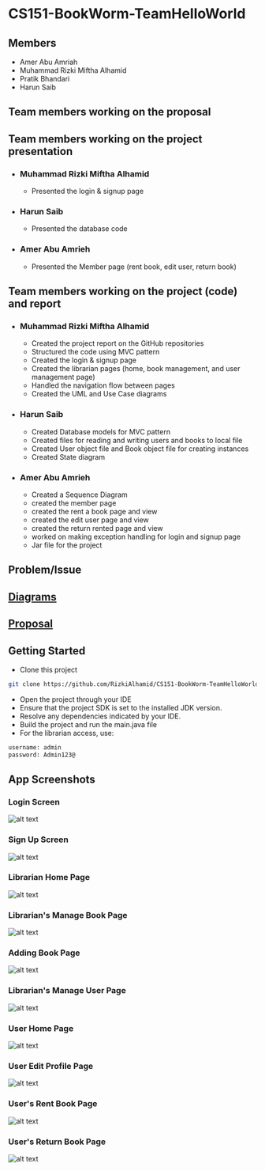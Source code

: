 # CS151-BookWorm-TeamHelloWorld

## Members
* Amer Abu Amriah
* Muhammad Rizki Miftha Alhamid
* Pratik Bhandari
* Harun Saib

## Team members working on the proposal

## Team members working on the project presentation
* ### Muhammad Rizki Miftha Alhamid
  - Presented the login & signup page
* ### Harun Saib
  - Presented the database code
* ### Amer Abu Amrieh
  - Presented the Member page (rent book, edit user, return book)
## Team members working on the project (code) and report
* ### Muhammad Rizki Miftha Alhamid
  - Created the project report on the GitHub repositories 
  - Structured the code using MVC pattern
  - Created the login & signup page
  - Created the librarian pages (home, book management, and user management page)
  - Handled the navigation flow between pages
  - Created the UML and Use Case diagrams
* ### Harun Saib
  - Created Database models for MVC pattern
  - Created files for reading and writing users and books to local file
  - Created User object file and Book object file for creating instances
  - Created State diagram
* ### Amer Abu Amrieh
  - Created a Sequence Diagram
  - created the member page
  - created the rent a book page and view
  - created the edit user page and view
  - created the return rented page and view
  - worked on making exception handling for login and signup page
  - Jar file for the project
  
## Problem/Issue 

## [Diagrams](../main/diagrams)

## [Proposal](../main/proposal)

## Getting Started
* Clone this project
```bash
git clone https://github.com/RizkiAlhamid/CS151-BookWorm-TeamHelloWorld
```
* Open the project through your IDE
* Ensure that the project SDK is set to the installed JDK version.
* Resolve any dependencies indicated by your IDE.
* Build the project and run the main.java file
* For the librarian access, use:
```bash
username: admin
password: Admin123@
```

## App Screenshots
### Login Screen
![alt text](../dev/resources/App-Screenshots/Login%20Page.png)
### Sign Up Screen
![alt text](../dev/resources/App-Screenshots/Sign%20Up%20Page.png)
### Librarian Home Page
![alt text](../dev/resources/App-Screenshots/Librarian%20Home%20Page.png)
### Librarian's Manage Book Page
![alt text](../dev/resources/App-Screenshots/Manage%20Book%20Page.png)
### Adding Book Page
![alt text](../dev/resources/App-Screenshots/Adding%20Book%20Page.png)
### Librarian's Manage User Page
![alt text](../dev/resources/App-Screenshots/Manage%20User%20Page.png)
### User Home Page
![alt text](../dev/resources/App-Screenshots/User%20Home%20Page.png)
### User Edit Profile Page
![alt text](../dev/resources/App-Screenshots/User%20Edit%20Profile%20Page.png)
### User's Rent Book Page
![alt text](../dev/resources/App-Screenshots/Rent%20Book%20Page.png)
### User's Return Book Page
![alt text](../dev/resources/App-Screenshots/Return%20Book%20Page.png)
